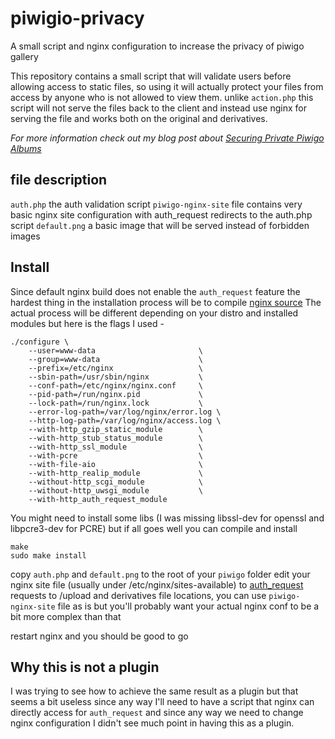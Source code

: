 # piwigio-privacy
A small script and nginx configuration to increase the privacy of piwigo gallery

This repository contains a small script that will validate users before allowing
access to static files, so using it will actually protect your files from access by
anyone who is not allowed to view them.
unlike `action.php` this script will not serve the files back to the client
and instead use nginx for serving the file and works both on the original and derivatives.

_For more information check out my blog post about [Securing Private Piwigo Albums](https://ca.non.co.il/index.php/securing-private-piwigo-albums/)_

## file description
`auth.php` the auth validation script
`piwigo-nginx-site` file contains very basic nginx site configuration with auth_request redirects to the auth.php script
`default.png` a basic image that will be served instead of forbidden images

## Install
Since default nginx build does not enable the `auth_request` feature
the hardest thing in the installation process will be to compile [nginx source](http://nginx.org/en/download.html)
The actual process will be different depending on your distro and installed
modules but here is the flags I used -

```shell
./configure \
	--user=www-data                       \
	--group=www-data                      \
	--prefix=/etc/nginx                   \
	--sbin-path=/usr/sbin/nginx           \
	--conf-path=/etc/nginx/nginx.conf     \
	--pid-path=/run/nginx.pid             \
	--lock-path=/run/nginx.lock           \
	--error-log-path=/var/log/nginx/error.log \
	--http-log-path=/var/log/nginx/access.log \
	--with-http_gzip_static_module        \
	--with-http_stub_status_module        \
	--with-http_ssl_module                \
	--with-pcre                           \
	--with-file-aio                       \
	--with-http_realip_module             \
	--without-http_scgi_module            \
	--without-http_uwsgi_module           \
	--with-http_auth_request_module
```

You might need to install some libs (I was missing libssl-dev for openssl and libpcre3-dev for PCRE)
but if all goes well you can compile and install
```shell
make
sudo make install
```

copy `auth.php` and  `default.png` to the root of your `piwigo` folder
edit your nginx site file (usually under /etc/nginx/sites-available) to [auth_request](http://nginx.org/en/docs/http/ngx_http_auth_request_module.html)
requests to /upload and derivatives file locations, you can use `piwigo-nginx-site` file as is but you'll probably want
your actual nginx conf to be a bit more complex than that

restart nginx and you should be good to go

## Why this is not a plugin
I was trying to see how to achieve the same result as a plugin but that seems a bit useless since any way
I'll need to have a script that nginx can directly access for `auth_request` and since any way we need to change
nginx configuration I didn't see much point in having this as a plugin.